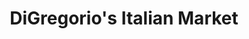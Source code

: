 ---
title: "DiGregorio's Italian Market"
url: /st-louis/digregorios-italian-market/
shop: supermarket
---